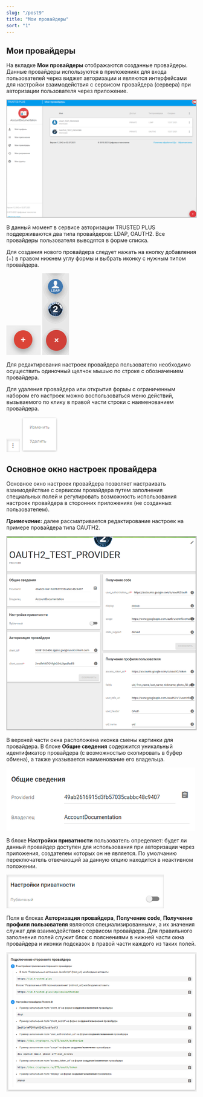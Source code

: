 ```yaml
---
slug: "/post9"
title: "Мои провайдеры"
sort: "1"
---
```


## Мои провайдеры

На вкладке **Мои провайдеры** отображаются созданные провайдеры. Данные провайдеры используются в приложениях для входа пользователей через виджет авторизации и являются интерфейсами для настройки взаимодействия с сервисом провайдера (сервера) при авторизации пользователя через приложение.  

![providers-list.png](./images/providers-list.png "Вкладка Мои провайдеры")

В данный момент в сервисе авторизации TRUSTED PLUS поддерживаются два типа провайдеров: LDAP, OAUTH2.
Все провайдеры пользователя выводятся в форме списка.

Для создания нового провайдера следует нажать на кнопку добавления (+) в правом нижнем углу формы и выбрать иконку с нужным типом провайдера. 

![add-app-button.png](./images/add-app-button.png "Кнопка добавления провайдера") ![select-prov-button.png](./images/select-prov-button.png "Кнопка выбора типа провайдера")


 Для редактирования настроек провайдера пользователю необходимо осуществить одиночный щелчок мышью по строке с обозначением провайдера.
 
 Для удаления провайдера или открытия формы с ограниченным набором его настроек можно воспользоваться меню действий, вызываемого по клику в правой части строки с наименованием провайдера.

![context-menu-button.png](./images/context-menu-button.png "Кнопка вызова контекстного меню действий для провайдера") ![app-menu.png](./images/app-menu.png "Меню действий с провайдером")

## Основное окно настроек провайдера 

Основное окно настроек провайдера позволяет настраивать взаимодействие с сервисом провайдера путем заполнения специальных полей и регулировать возможность использования настроек провайдера в сторонних приложениях (не созданных пользователем).

***Примечание:*** далее рассматривается редактирование настроек на примере провайдера типа OAUTH2.

![view-prov.png](./images/view-prov.png "Основное окно настроек провайдера")
			
В верхней части окна расположена иконка смены картинки для провайдера. 
В блоке **Общие сведения** содержится уникальный идентификатор провайдера (с возможностью скопировать в буфер обмена), а также указывается наименование его владельца.

![general-info.png](./images/general-info.png "Блок Общие сведения")

В блоке **Настройки приватности** пользователь определяет: будет ли данный провайдер доступен для использования при авторизации через приложения, создателем которых он не является. По умолчанию переключатель отвечающий за данную опцию находится в неактивном положении.

![private-setiings.png](./images/private-settings.png "Блок Настройки приватности")

Поля в блоках **Авторизация провайдера**, **Получение code**, **Получение профиля пользователя** являются специализированными, а их значения служат для взаимодействия с сервисом провайдера. Для правильного заполнения полей служит блок с пояснениями в нижней части окна провайдера и иконки подсказок в правой части каждого из таких полей.

![oauth-setiings.png](./images/oauth-settings.png "Блок с пояснениями для заполнения полей у OAUTH2-провайдера")
 
